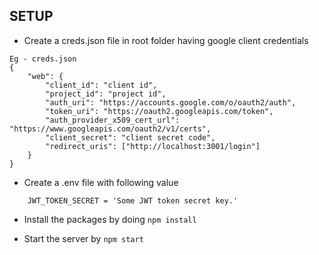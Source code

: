 ## SETUP

-   Create a creds.json file in root folder having google client credentials

```
Eg - creds.json
{
	"web": {
		"client_id": "client id",
		"project_id": "project id",
		"auth_uri": "https://accounts.google.com/o/oauth2/auth",
		"token_uri": "https://oauth2.googleapis.com/token",
		"auth_provider_x509_cert_url": "https://www.googleapis.com/oauth2/v1/certs",
		"client_secret": "client secret code",
		"redirect_uris": ["http://localhost:3001/login"]
	}
}

```

-   Create a .env file with following value

```
	JWT_TOKEN_SECRET = 'Some JWT token secret key.'
```

-   Install the packages by doing `npm install`

-   Start the server by `npm start`

